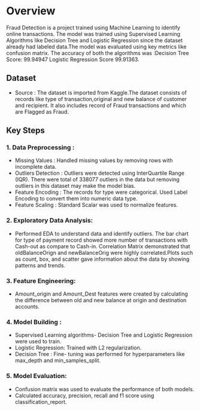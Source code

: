 # Overview
Fraud Detection is a project trained using Machine Learning to identify online transactions. The model was trained using Supervised Learning Algorithms like Decision Tree and Logistic Regression since the dataset already had labeled data.The model was evaluated using key metrics like confusion matrix.
The accuracy of both the algorithms was :Decision Tree Score: 99.94947
Logistic Regression Score 99.91363.

## Dataset
* Source : The dataset is imported from Kaggle.The dataset consists of records like type of transaction,original and new balance of customer and recipient.
      It also includes record of Fraud transactions and which are Flagged as Fraud.

## Key Steps
### 1. Data Preprocessing : 
* Missing Values : Handled missing values by removing rows with incomplete data.
* Outliers Detection : Outliers were detected using InterQuartile Range (IQR). There were total of 338077 outliers in the data but removing outliers in this dataset may make the model bias.
* Feature Encoding : The records for type were categorical. Used Label Encoding to convert them into numeric data type.
* Feature Scaling : Standard Scalar was used to normalize features. 
### 2. Exploratory Data Analysis:
* Performed EDA to understand data and identify outliers. The bar chart for type of payment record showed more number of transactions with Cash-out as compare to Cash-in. Correlation Matrix demonstrated that oldBalanceOrign and newBalanceOrig were highly correlated.Plots such as count, box, and scatter gave information about the data by showing patterns and trends.
### 3. Feature Engineering:
* Amount_origin and Amount_Dest features were created by calculating the difference between old and new balance at origin and destination accounts.
  
### 4. Model Building : 
* Supervised Learning algorithms- Decision Tree and Logistic Regression were used to train.
* Logistic Regression: Trained with L2 regularization.
* Decision Tree : Fine- tuning was performed for hyperparameters like max_depth and min_samples_split.

### 5. Model Evaluation:
* Confusion matrix was used to evaluate the performance of both models.
* Calculated accuracy, precision, recall and f1 score using classification_report.
